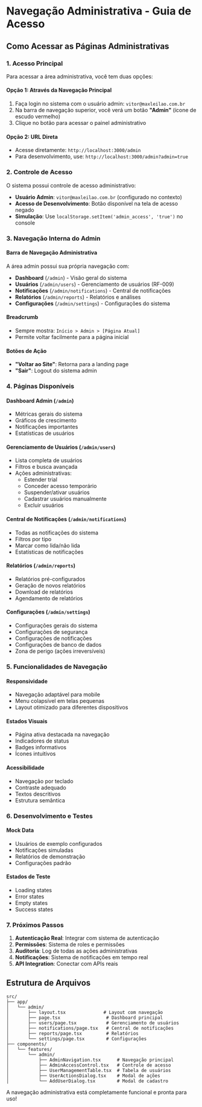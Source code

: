 # Navegação Administrativa - Guia de Acesso

## Como Acessar as Páginas Administrativas

### 1. Acesso Principal
Para acessar a área administrativa, você tem duas opções:

#### Opção 1: Através da Navegação Principal
1. Faça login no sistema com o usuário admin: `vitor@maxleilao.com.br`
2. Na barra de navegação superior, você verá um botão **"Admin"** (ícone de escudo vermelho)
3. Clique no botão para acessar o painel administrativo

#### Opção 2: URL Direta
- Acesse diretamente: `http://localhost:3000/admin`
- Para desenvolvimento, use: `http://localhost:3000/admin?admin=true`

### 2. Controle de Acesso
O sistema possui controle de acesso administrativo:

- **Usuário Admin**: `vitor@maxleilao.com.br` (configurado no contexto)
- **Acesso de Desenvolvimento**: Botão disponível na tela de acesso negado
- **Simulação**: Use `localStorage.setItem('admin_access', 'true')` no console

### 3. Navegação Interna do Admin

#### Barra de Navegação Administrativa
A área admin possui sua própria navegação com:

- **Dashboard** (`/admin`) - Visão geral do sistema
- **Usuários** (`/admin/users`) - Gerenciamento de usuários (RF-009)
- **Notificações** (`/admin/notifications`) - Central de notificações
- **Relatórios** (`/admin/reports`) - Relatórios e análises
- **Configurações** (`/admin/settings`) - Configurações do sistema

#### Breadcrumb
- Sempre mostra: `Início > Admin > [Página Atual]`
- Permite voltar facilmente para a página inicial

#### Botões de Ação
- **"Voltar ao Site"**: Retorna para a landing page
- **"Sair"**: Logout do sistema admin

### 4. Páginas Disponíveis

#### Dashboard Admin (`/admin`)
- Métricas gerais do sistema
- Gráficos de crescimento
- Notificações importantes
- Estatísticas de usuários

#### Gerenciamento de Usuários (`/admin/users`)
- Lista completa de usuários
- Filtros e busca avançada
- Ações administrativas:
  - Estender trial
  - Conceder acesso temporário
  - Suspender/ativar usuários
  - Cadastrar usuários manualmente
  - Excluir usuários

#### Central de Notificações (`/admin/notifications`)
- Todas as notificações do sistema
- Filtros por tipo
- Marcar como lida/não lida
- Estatísticas de notificações

#### Relatórios (`/admin/reports`)
- Relatórios pré-configurados
- Geração de novos relatórios
- Download de relatórios
- Agendamento de relatórios

#### Configurações (`/admin/settings`)
- Configurações gerais do sistema
- Configurações de segurança
- Configurações de notificações
- Configurações de banco de dados
- Zona de perigo (ações irreversíveis)

### 5. Funcionalidades de Navegação

#### Responsividade
- Navegação adaptável para mobile
- Menu colapsível em telas pequenas
- Layout otimizado para diferentes dispositivos

#### Estados Visuais
- Página ativa destacada na navegação
- Indicadores de status
- Badges informativos
- Ícones intuitivos

#### Acessibilidade
- Navegação por teclado
- Contraste adequado
- Textos descritivos
- Estrutura semântica

### 6. Desenvolvimento e Testes

#### Mock Data
- Usuários de exemplo configurados
- Notificações simuladas
- Relatórios de demonstração
- Configurações padrão

#### Estados de Teste
- Loading states
- Error states
- Empty states
- Success states

### 7. Próximos Passos

1. **Autenticação Real**: Integrar com sistema de autenticação
2. **Permissões**: Sistema de roles e permissões
3. **Auditoria**: Log de todas as ações administrativas
4. **Notificações**: Sistema de notificações em tempo real
5. **API Integration**: Conectar com APIs reais

## Estrutura de Arquivos

```
src/
├── app/
│   └── admin/
│       ├── layout.tsx              # Layout com navegação
│       ├── page.tsx                 # Dashboard principal
│       ├── users/page.tsx           # Gerenciamento de usuários
│       ├── notifications/page.tsx   # Central de notificações
│       ├── reports/page.tsx         # Relatórios
│       └── settings/page.tsx        # Configurações
├── components/
│   └── features/
│       └── admin/
│           ├── AdminNavigation.tsx      # Navegação principal
│           ├── AdminAccessControl.tsx   # Controle de acesso
│           ├── UserManagementTable.tsx  # Tabela de usuários
│           ├── UserActionsDialog.tsx    # Modal de ações
│           └── AddUserDialog.tsx        # Modal de cadastro
```

A navegação administrativa está completamente funcional e pronta para uso!

